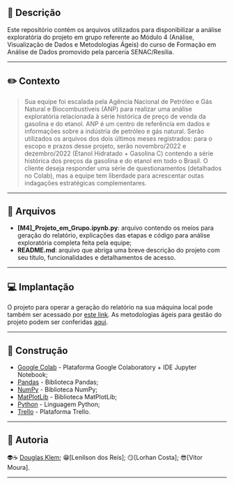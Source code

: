## :bookmark_tabs: Descrição ##

Este repositório contém os arquivos utilizados para disponibilizar a análise exploratória do projeto em grupo referente ao Módulo 4 (Análise, Visualização de Dados e Metodologias Ágeis) do curso de Formação em Análise de Dados promovido pela parceria SENAC/Resilia.

---
## :pencil2: Contexto ##

> Sua equipe foi escalada pela Agência Nacional de Petróleo e Gás Natural e Biocombustíveis (ANP) para realizar uma análise exploratória relacionada à série histórica de preço de venda da gasolina e do etanol. ANP é um centro de referência em dados e informações sobre a indústria de petróleo e gás natural.
> Serão utilizados os arquivos dos dois últimos meses registrados: para o escopo e prazos desse projeto, serão novembro/2022 e dezembro/2022 (Etanol Hidratado + Gasolina C) contendo a série histórica dos preços da gasolina e do etanol em todo o Brasil. O cliente deseja responder uma série de questionamentos (detalhados no Colab), mas a equipe tem liberdade para acrescentar outas indagações estratégicas complementares. 
---
## :open_file_folder: Arquivos ##

* **[M4]_Projeto_em_Grupo.ipynb.py**: arquivo contendo os meios para geração do relatório, explicações das etapas e código para análise exploratória completa feita pela equipe;
* **README.md**: arquivo que abriga uma breve descrição do projeto com seu título, funcionalidades e detalhamentos de acesso.
---
## :computer: Implantação ##

O projeto para operar a geração do relatório na sua máquina local pode também ser acessado por [este link](https://colab.research.google.com/github/mouravitor313/Projeto-em-Grupo-Modulo-4/blob/main/%5BM4%5D_Projeto_em_Grupo.ipynb). As metodologias ágeis para gestão do projeto podem ser conferidas [aqui](https://trello.com/b/aVQSH4jz/m4projetoemgrupo).

---
## :construction: Construção ##

* [Google Colab](https://colab.research.google.com/) - Plataforma Google Colaboratory + IDE Jupyter Notebook;
* [Pandas](https://pandas.pydata.org/) - Biblioteca Pandas;
* [NumPy](https://numpy.org/) - Biblioteca NumPy;
* [MatPlotLib](https://matplotlib.org/) - Biblioteca MatPlotLib;
* [Python](https://www.python.org/) - Linguagem Python;
* [Trello](https://trello.com/) - Plataforma Trello.

---
## :busts_in_silhouette: Autoria ##

:alien::coffee: [Douglas Klem](https://gist.github.com/KlemDoug);
:grin:[Lenilson dos Reis];
:smirk:[Lorhan Costa];
:sunglasses:[Vítor Moura].

---
